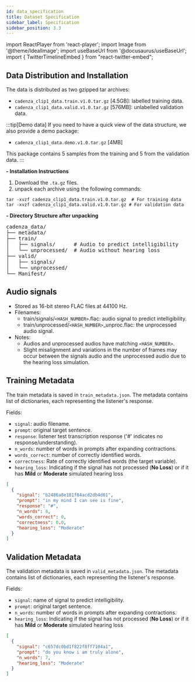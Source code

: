 ```yaml
---
id: data_specification
title: Dataset Specification
sidebar_label: Specification
sidebar_position: 3.3
---
```

import ReactPlayer from 'react-player';
import Image from '@theme/IdealImage';
import useBaseUrl from '@docusaurus/useBaseUrl';
import { TwitterTimelineEmbed } from "react-twitter-embed";


## Data Distribution and Installation

The data is distributed as two gzipped tar archives:

* `cadenza_clip1_data.train.v1.0.tar.gz` [4.5GB]: labelled training data.
* `cadenza_clip1_data.valid.v1.0.tar.gz` [576MB]: unlabelled validation data.

:::tip[Demo data]
If you need to have a quick view of the data structure, we also provide a demo package:
* `cadenza_clip1_data.demo.v1.0.tar.gz` [4MB]

This package contains 5 samples from the training and 5 from the validation data.
:::

**- Installation Instructions**

1. Download the `.ta.gz` files.
2. unpack each archive using the following commands:
```shell showLineNumbers=1
tar -xvzf cadenza_clip1_data.train.v1.0.tar.gz  # For training data
tar -xvzf cadenza_clip1_data.valid.v1.0.tar.gz # For validation data
```

**- Directory Structure after unpacking**

<pre>
cadenza_data/
├── metadata/
├── train/
│   ├── signals/      # Audio to predict intelligibility
│   └── unprocessed/  # Audio without hearing loss
├── valid/
│   ├── signals/
│   └── unprocessed/
└── Manifest/
</pre>

## Audio signals

* Stored as 16-bit stereo FLAC files at 44100 Hz.
* Filenames:
    * train/signals/`<HASH_NUMBER>`.flac: audio signal to predict intelligibility.
    * train/unprocessed/`<HASH_NUMBER>`_unproc.flac: the unprocessed audio signal.
* Notes:
  * Audios and unprocessed audios have matching `<HASH_NUMBER>`.   
  * Slight misalignment and variations in the number of frames may occur between the signals audio and the unprocessed audio due to the hearing loss simulation.



## Training Metadata

The train metadata is saved in `train_metadata.json`. 
The metadata contains list of dictionaries, each representing the listener's response.

Fields:
* `signal`: audio filename.
* `prompt`: original target sentence.
* `response`: listener test transcription response ('#' indicates no response/understanding).
* `n_words`: number of words in prompts after expanding contractions.
* `words_correct`: number of correctly identified words.
* `correctness`: Rate of correctly identified words (the target variable).
* `hearing_loss`: Indicating if the signal has not processed (**No Loss**) or if it has **Mild** or **Moderate** simulated hearing loss 

```json title="cadenza_data/metadata/train_metadata.json"
[
  {
    "signal": "b2486a8e181f84acd2db4d61",
    "prompt": "in my mind I can see is fine",
    "response": "#",
    "n_words": 8,
    "words_correct": 0,
    "correctness": 0.0,
    "hearing_loss": "Moderate"
  }
]
```

## Validation Metadata

The validation metadata is saved in `valid_metadata.json`.
The metadata contains list of dictionaries, each representing the listener's response.

Fields:
* `signal`: name of signal to predict intelligibility.
* `prompt`: original target sentence.
* `n_words`: number of words in prompts after expanding contractions.
* `hearing_loss`: Indicating if the signal has not processed (**No Loss**) or if it has **Mild** or **Moderate** simulated hearing loss

```json title="cadenza_data/metadata/valid_metadata.json"
[
  {
    "signal": "c657dc0bd1f822f8ff7104a1",
    "prompt": "do you know i am truly alone",
    "n_words": 7,
    "hearing_loss": "Moderate"
  }
]
```



  